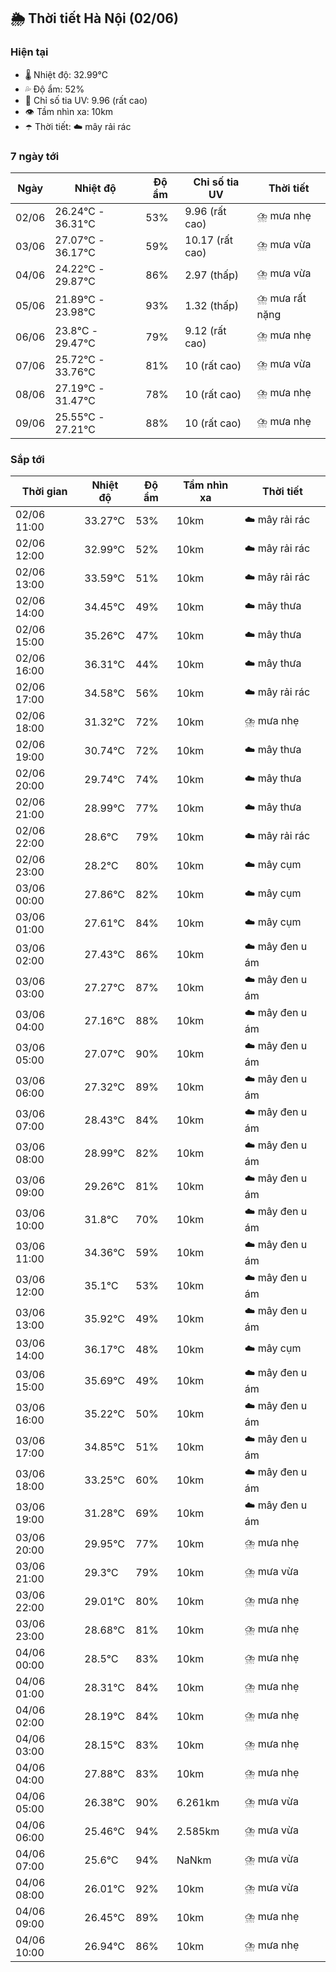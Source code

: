 ## 🌦️ Thời tiết Hà Nội (02/06)

### Hiện tại

- 🌡️ Nhiệt độ: 32.99℃
- 💦 Độ ẩm: 52%
- 🌟 Chỉ số tia UV: 9.96 (rất cao)
- 👁️ Tầm nhìn xa: 10km
- ☂️ Thời tiết: ☁️ mây rải rác

### 7 ngày tới

| Ngày | Nhiệt độ | Độ ẩm | Chỉ số tia UV | Thời tiết |
| --- | --- | --- | --- | --- |
| 02/06 | 26.24℃ - 36.31℃ | 53% | 9.96 (rất cao) | ⛈️ mưa nhẹ |
| 03/06 | 27.07℃ - 36.17℃ | 59% | 10.17 (rất cao) | ⛈️ mưa vừa |
| 04/06 | 24.22℃ - 29.87℃ | 86% | 2.97 (thấp) | ⛈️ mưa vừa |
| 05/06 | 21.89℃ - 23.98℃ | 93% | 1.32 (thấp) | ⛈️ mưa rất nặng |
| 06/06 | 23.8℃ - 29.47℃ | 79% | 9.12 (rất cao) | ⛈️ mưa nhẹ |
| 07/06 | 25.72℃ - 33.76℃ | 81% | 10 (rất cao) | ⛈️ mưa vừa |
| 08/06 | 27.19℃ - 31.47℃ | 78% | 10 (rất cao) | ⛈️ mưa nhẹ |
| 09/06 | 25.55℃ - 27.21℃ | 88% | 10 (rất cao) | ⛈️ mưa nhẹ |

### Sắp tới

| Thời gian | Nhiệt độ | Độ ẩm | Tầm nhìn xa | Thời tiết |
| --- | --- | --- | --- | --- |
| 02/06 11:00 | 33.27℃ | 53% | 10km | ☁️ mây rải rác |
| 02/06 12:00 | 32.99℃ | 52% | 10km | ☁️ mây rải rác |
| 02/06 13:00 | 33.59℃ | 51% | 10km | ☁️ mây rải rác |
| 02/06 14:00 | 34.45℃ | 49% | 10km | ☁️ mây thưa |
| 02/06 15:00 | 35.26℃ | 47% | 10km | ☁️ mây thưa |
| 02/06 16:00 | 36.31℃ | 44% | 10km | ☁️ mây thưa |
| 02/06 17:00 | 34.58℃ | 56% | 10km | ☁️ mây rải rác |
| 02/06 18:00 | 31.32℃ | 72% | 10km | ⛈️ mưa nhẹ |
| 02/06 19:00 | 30.74℃ | 72% | 10km | ☁️ mây thưa |
| 02/06 20:00 | 29.74℃ | 74% | 10km | ☁️ mây thưa |
| 02/06 21:00 | 28.99℃ | 77% | 10km | ☁️ mây thưa |
| 02/06 22:00 | 28.6℃ | 79% | 10km | ☁️ mây rải rác |
| 02/06 23:00 | 28.2℃ | 80% | 10km | ☁️ mây cụm |
| 03/06 00:00 | 27.86℃ | 82% | 10km | ☁️ mây cụm |
| 03/06 01:00 | 27.61℃ | 84% | 10km | ☁️ mây cụm |
| 03/06 02:00 | 27.43℃ | 86% | 10km | ☁️ mây đen u ám |
| 03/06 03:00 | 27.27℃ | 87% | 10km | ☁️ mây đen u ám |
| 03/06 04:00 | 27.16℃ | 88% | 10km | ☁️ mây đen u ám |
| 03/06 05:00 | 27.07℃ | 90% | 10km | ☁️ mây đen u ám |
| 03/06 06:00 | 27.32℃ | 89% | 10km | ☁️ mây đen u ám |
| 03/06 07:00 | 28.43℃ | 84% | 10km | ☁️ mây đen u ám |
| 03/06 08:00 | 28.99℃ | 82% | 10km | ☁️ mây đen u ám |
| 03/06 09:00 | 29.26℃ | 81% | 10km | ☁️ mây đen u ám |
| 03/06 10:00 | 31.8℃ | 70% | 10km | ☁️ mây đen u ám |
| 03/06 11:00 | 34.36℃ | 59% | 10km | ☁️ mây đen u ám |
| 03/06 12:00 | 35.1℃ | 53% | 10km | ☁️ mây đen u ám |
| 03/06 13:00 | 35.92℃ | 49% | 10km | ☁️ mây đen u ám |
| 03/06 14:00 | 36.17℃ | 48% | 10km | ☁️ mây cụm |
| 03/06 15:00 | 35.69℃ | 49% | 10km | ☁️ mây đen u ám |
| 03/06 16:00 | 35.22℃ | 50% | 10km | ☁️ mây đen u ám |
| 03/06 17:00 | 34.85℃ | 51% | 10km | ☁️ mây đen u ám |
| 03/06 18:00 | 33.25℃ | 60% | 10km | ☁️ mây đen u ám |
| 03/06 19:00 | 31.28℃ | 69% | 10km | ☁️ mây đen u ám |
| 03/06 20:00 | 29.95℃ | 77% | 10km | ⛈️ mưa nhẹ |
| 03/06 21:00 | 29.3℃ | 79% | 10km | ⛈️ mưa vừa |
| 03/06 22:00 | 29.01℃ | 80% | 10km | ⛈️ mưa nhẹ |
| 03/06 23:00 | 28.68℃ | 81% | 10km | ⛈️ mưa nhẹ |
| 04/06 00:00 | 28.5℃ | 83% | 10km | ⛈️ mưa nhẹ |
| 04/06 01:00 | 28.31℃ | 84% | 10km | ⛈️ mưa nhẹ |
| 04/06 02:00 | 28.19℃ | 84% | 10km | ⛈️ mưa nhẹ |
| 04/06 03:00 | 28.15℃ | 83% | 10km | ⛈️ mưa nhẹ |
| 04/06 04:00 | 27.88℃ | 83% | 10km | ⛈️ mưa nhẹ |
| 04/06 05:00 | 26.38℃ | 90% | 6.261km | ⛈️ mưa vừa |
| 04/06 06:00 | 25.46℃ | 94% | 2.585km | ⛈️ mưa vừa |
| 04/06 07:00 | 25.6℃ | 94% | NaNkm | ⛈️ mưa vừa |
| 04/06 08:00 | 26.01℃ | 92% | 10km | ⛈️ mưa vừa |
| 04/06 09:00 | 26.45℃ | 89% | 10km | ⛈️ mưa nhẹ |
| 04/06 10:00 | 26.94℃ | 86% | 10km | ⛈️ mưa nhẹ |
